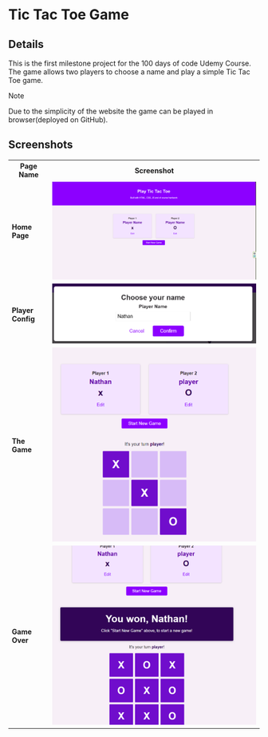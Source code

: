 # Tic Tac Toe Game

## Details
This is the first milestone project for the 100 days of code Udemy Course.
The game allows two players to choose a name and play a simple Tic Tac Toe game.

> [!NOTE]  
> Due to the simplicity of the website the game can be played in browser(deployed on GitHub).

## Screenshots
<table>
  <tr>
    <th>Page Name</th>
    <th>Screenshot</th>
  </tr>
  <tr>
    <td><strong>Home Page</strong></td>
    <td><img src="screenshots/home.png"  width="800"></td>
  </tr>
   <tr>
    <td><strong>Player Config</strong></td>
    <td><img src="screenshots/playerconfig.png" width="500"></td>
  </tr>
  <tr>
    <td><strong>The Game</strong></td>
    <td><img src="screenshots/ingame.png"  width="800"></td>
  </tr>
  <tr>
    <td><strong>Game Over</strong></td>
    <td><img src="screenshots/gameover.png" width="800"></td>
  </tr>
 
</table>
